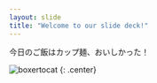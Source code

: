 ```yaml
---
layout: slide
title: "Welcome to our slide deck!"
---
```


今日のご飯はカップ麺、おいしかった！

![boxertocat](https://octodex.github.com/images/boxertocat_octodex.jpg)
{: .center}

